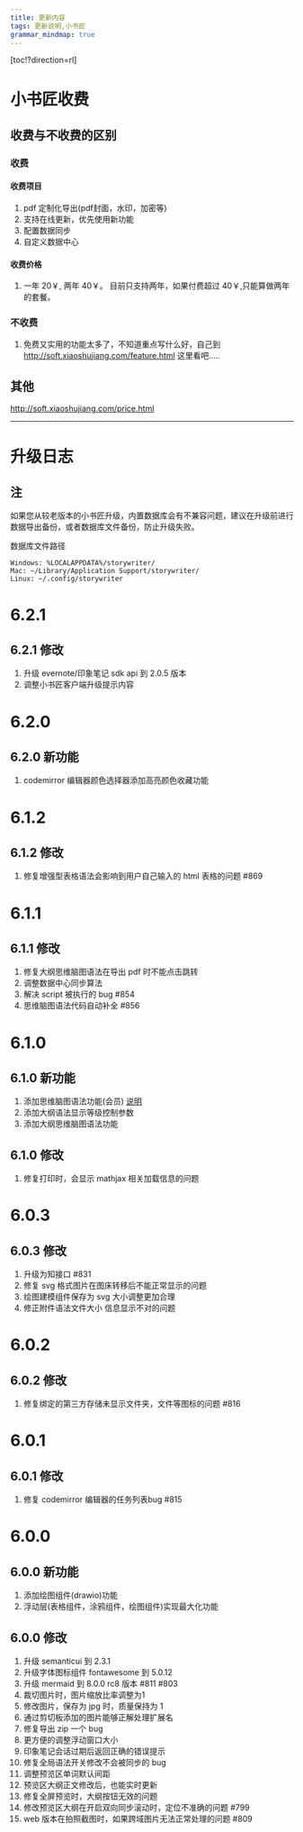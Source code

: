 ```yaml
---
title: 更新内容
tags: 更新说明,小书匠
grammar_mindmap: true
---
```



[toc!?direction=rl]

# 小书匠收费

## 收费与不收费的区别

### 收费

#### 收费项目
1. pdf 定制化导出(pdf封面，水印，加密等)
2. 支持在线更新，优先使用新功能
3. 配置数据同步
4. 自定义数据中心

#### 收费价格

1. 一年 20￥, 两年 40￥。 目前只支持两年，如果付费超过 40￥,只能算做两年的套餐。
 
### 不收费

1. 免费又实用的功能太多了，不知道重点写什么好，自己到 http://soft.xiaoshujiang.com/feature.html 这里看吧.....

## 其他

http://soft.xiaoshujiang.com/price.html

___

# 升级日志

## 注

如果您从较老版本的小书匠升级，内置数据库会有不兼容问题，建议在升级前进行数据导出备份，或者数据库文件备份，防止升级失败。

数据库文件路径

```
Windows: %LOCALAPPDATA%/storywriter/
Mac: ~/Library/Application Support/storywriter/
Linux: ~/.config/storywriter
```

# 6.2.1

## 6.2.1 修改

1. 升级 evernote/印象笔记 sdk api 到 2.0.5 版本
2. 调整小书匠客户端升级提示内容

# 6.2.0

## 6.2.0 新功能

1. codemirror 编辑器颜色选择器添加高亮颜色收藏功能

# 6.1.2

## 6.1.2 修改

1. 修复增强型表格语法会影响到用户自己输入的 html 表格的问题 #869

# 6.1.1

## 6.1.1 修改

1. 修复大纲思维脑图语法在导出 pdf 时不能点击跳转
2. 调整数据中心同步算法
3. 解决 script 被执行的 bug  #854
4. 思维脑图语法代码自动补全 #856

# 6.1.0

## 6.1.0 新功能

1. 添加思维脑图语法功能(会员) [说明][1]
2. 添加大纲语法显示等级控制参数
3. 添加大纲思维脑图语法功能

## 6.1.0 修改

1. 修复打印时，会显示 mathjax 相关加载信息的问题

# 6.0.3 

## 6.0.3 修改

1. 升级为知接口 #831
2. 修复 svg 格式图片在图床转移后不能正常显示的问题
3. 绘图建模组件保存为 svg 大小调整更加合理
4. 修正附件语法文件大小 信息显示不对的问题

# 6.0.2

## 6.0.2 修改

1. 修复绑定的第三方存储未显示文件夹，文件等图标的问题 #816

# 6.0.1

## 6.0.1 修改

1.  修复 codemirror 编辑器的任务列表bug #815

# 6.0.0

## 6.0.0 新功能

1. 添加绘图组件(drawio)功能
2. 浮动层(表格组件，涂鸦组件，绘图组件)实现最大化功能

## 6.0.0 修改

1. 升级 semanticui 到 2.3.1
2. 升级字体图标组件 fontawesome 到 5.0.12
3. 升级 mermaid 到 8.0.0 rc8 版本 #811 #803
4. 裁切图片时，图片缩放比率调整为1
5. 修改图片，保存为 jpg 时，质量保持为 1
6. 通过剪切板添加的图片能够正解处理扩展名
7. 修复导出 zip 一个 bug
8. 更方便的调整浮动窗口大小
9. 印象笔记会话过期后返回正确的错误提示
10. 修复全局语法开关修改不会被同步的 bug
11. 调整预览区单词默认间距
12. 预览区大纲正文修改后，也能实时更新
13. 修复全屏预览时，大纲按钮无效的问题
14. 修改预览区大纲在开启双向同步滚动时，定位不准确的问题 #799
15. web 版本在拍照截图时，如果跨域图片无法正常处理的问题 #809


  [1]: https://github.com/suziwen/blogxiaoshujiang/blob/master/2018-6-22%20%E6%80%9D%E7%BB%B4%E8%84%91%E5%9B%BE%E8%AF%AD%E6%B3%95%E4%BD%BF%E7%94%A8%E8%AF%B4%E6%98%8E.md
